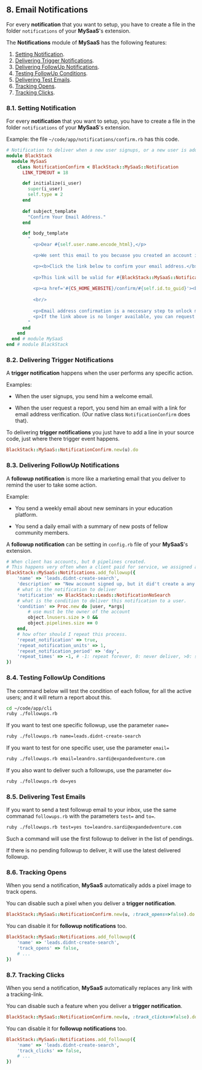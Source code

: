 ## 8. Email Notifications

For every **notification** that you want to setup, you have to create a file in the folder `notifications` of your **MySaaS**'s extension. 

The **Notifications** module of **MySaaS** has the following features:

1. [Setting Notification](#81-setting-notification).
2. [Delivering Trigger Notifications](#82-delivering-trigger-notifications).
3. [Delivering FollowUp Notifications](#83-delivering-followup-notifications).
4. [Testing FollowUp Conditions](#84-testing-followup-conditions).
5. [Delivering Test Emails](#85-delivering-test-emails).
6. [Tracking Opens](#86-tracking-opens).
7. [Tracking Clicks](#87-tracking-clicks).

### 8.1. Setting Notification

For every **notification** that you want to setup, you have to create a file in the folder `notifications` of your **MySaaS**'s extension. 

Example: the file `~/code/app/notifications/confirm.rb` has this code.

```ruby
# Notification to deliver when a new user signups, or a new user is added to an exisitng account.
module BlackStack
  module MySaaS
    class NotificationConfirm < BlackStack::MySaaS::Notification 
      LINK_TIMEOUT = 18

      def initialize(i_user)
        super(i_user)
        self.type = 2
      end
      
      def subject_template
        "Confirm Your Email Address."
      end

      def body_template
        " 
          <p>Dear #{self.user.name.encode_html},</p>

          <p>We sent this email to you becuase you created an account in <a href='#{CS_HOME_WEBSITE}'><b>#{APP_NAME}</b></a>.</p>

          <p><b>Click the link below to confirm your email address.</b></p>
          
          <p>This link will be valid for #{BlackStack::MySaaS::NotificationConfirm::LINK_TIMEOUT.to_s} minutes.</p>
          
          <p><a href='#{CS_HOME_WEBSITE}/confirm/#{self.id.to_guid}'><b>Click here and confirm your email address</b></a>.</p>
          
          <br/>
          
          <p>Email address confirmation is a neccesary step to unlock most of the #{APP_NAME} features.</p>
          <p>If the link above is no longer available, you can request a new confirmation link <a href='#{CS_HOME_WEBSITE}/settings/users'><b>here</b></a>.</p>
        "
      end
    end
  end # module MySaaS
end # module BlackStack
```

### 8.2. Delivering Trigger Notifications

A **trigger notification** happens when the user performs any specific action.

Examples:

- When the user signups, you send him a welcome email.

- When the user request a report, you send him an email with a link for email address verification.
(Our native class `NotificationConfirm` does that).

To delivering **trigger notifications** you just have to add a line in your source code, just where there trigger event happens.

```ruby
BlackStack::MySaaS::NotificationConfirm.new(u).do
```

### 8.3. Delivering FollowUp Notifications

A **followup notification** is more like a marketing email that you deliver to remind the user to take some action.

Example:

- You send a weekly email about new seminars in your education platform.

- You send a daily email with a summary of new posts of fellow community members.

A **followup notification** can be setting in `config.rb` file of your **MySaaS**'s extension.

```ruby
# When client has accounts, but 0 pipelines created.
# This happens very often when a client paid for service, we assigned accounts, but the client didn't submit his requirement.
BlackStack::MySaaS::Notifications.add_followup({
    'name' => 'leads.didnt-create-search',
    'description' => "New account signed up, but it did't create a any search yet.",
    # what is the notification to deliver
    'notification' => BlackStack::Leads::NotificationNoSearch
    # what is the condition to deliver this notification to a user.
    'condition' => Proc.new do |user, *args|
        # use must be the owner of the account
        object.lnusers.size > 0 &&
        object.pipelines.size == 0 
    end,
    # how ofter should I repeat this process.
    'repeat_notification' => true, 
    'repeat_notification_units' => 1,
    'repeat_notification_period' => 'day', 
    'repeat_times' => -1, # -1: repeat forever, 0: never deliver, >0: stop after # notifications.  
})
```

### 8.4. Testing FollowUp Conditions

The command below will test the condition of each follow, for all the active users; and it will return a report about this. 

```bash
cd ~/code/app/cli
ruby ./followups.rb
```

If you want to test one specific followup, use the parameter `name=`

```bash
ruby ./followups.rb name=leads.didnt-create-search
```

If you want to test for one specific user, use the parameter `email=`

```bash
ruby ./followups.rb email=leandro.sardi@expandedventure.com
```

If you also want to deliver such a followups, use the parameter `do=`

```bash
ruby ./followups.rb do=yes
```

### 8.5. Delivering Test Emails

If you want to send a test followup email to your inbox, use the same commanad `followups.rb` with the parameters `test=` and `to=`.

```bash
ruby ./followups.rb test=yes to=leandro.sardi@expandedventure.com
```

Such a command will use the first followup to deliver in the list of pendings.

If there is no pending followup to deliver, it will use the latest delivered followup.

### 8.6. Tracking Opens

When you send a notification, **MySaaS** automatically adds a pixel image to track opens.

You can disable such a pixel when you deliver a **trigger notification**.

```ruby
BlackStack::MySaaS::NotificationConfirm.new(u, :track_opens=>false).do
```

You can disable it for **followup notifications** too.

```ruby
BlackStack::MySaaS::Notifications.add_followup({
    'name' => 'leads.didnt-create-search',
    'track_opens' => false,
    # ...
})
```

### 8.7. Tracking Clicks

When you send a notification, **MySaaS** automatically replaces any link with a tracking-link.

You can disable such a feature when you deliver a **trigger notification**.

```ruby
BlackStack::MySaaS::NotificationConfirm.new(u, :track_clicks=>false).do
```

You can disable it for **followup notifications** too.

```ruby
BlackStack::MySaaS::Notifications.add_followup({
    'name' => 'leads.didnt-create-search',
    'track_clicks' => false,
    # ...
})
```